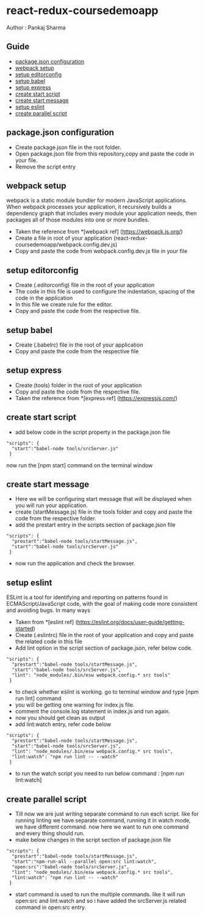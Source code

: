# react-redux-coursedemoapp
Author :  Pankaj Sharma
## Guide

* [package.json configuration](#package.json-configuration)
* [webpack setup](#webpack-setup)
* [setup editorconfig](#setup-editorconfig)
* [setup babel](#setup-babel)
* [setup express](#setup-express)
* [create start script](#create-start-script)
* [create start message](#create-start-message)
* [setup eslint](#setup-eslint)
* [create parallel script](#create-parallel-script)



## package.json configuration
- Create package.json file in the root folder.
- Open package.json file from this repository,copy and paste the code in your file.
- Remove the script entry

## webpack setup
webpack is a static module bundler for modern JavaScript applications. When webpack processes your application, it recursively builds a dependency graph that includes every module your application needs, then packages all of those modules into one or more bundles.

- Taken the reference from *[webpack ref] (https://webpack.js.org/)
- Create a file in root of your application (react-redux-coursedemoapp/webpack.config.dev.js)
- Copy and paste the code from webpack.config.dev.js file in your file

## setup editorconfig
- Create (.editorconfig) file in the root of your application
- The code in this file is used to configure the indentation, spacing of the code in the application
- In this file we create rule for the editor.
- Copy and paste the code from the respective file.

## setup babel
- Create (.babelrc) file in the root of your application
- Copy and paste the code from the respective file

## setup express
- Create (tools) folder in the root of your application
- Copy and paste the code from the respective file.
- Taken the reference from *[express ref] (https://expressjs.com/)

## create start script
- add below code in the script property in the package.json file
```
"scripts": {
  "start":"babel-node tools/srcServer.js"
 }
```
now run the [npm start] command on the terminal window

## create start message
- Here we will be configuring start message that will be displayed when you will run your application.
- create (startMessage.js) file in the tools folder and copy and paste the code from the respective folder.
- add the prestart entry in the scripts section of package.json file
```
"scripts": {
  "prestart":"babel-node tools/startMessage.js",
  "start":"babel-node tools/srcServer.js"
 }
```
- now run the application and check the browser.

## setup eslint
ESLint is a tool for identifying and reporting on patterns found in ECMAScript/JavaScript code, with the goal of making code more consistent and avoiding bugs. In many ways
- Taken from *[eslint ref] (https://eslint.org/docs/user-guide/getting-started)
- Create (.eslintrc) file in the root of your application and copy and paste the related code in this file
- Add lint option in the script section of package.json, refer below code.
```
"scripts": {
  "prestart":"babel-node tools/startMessage.js",
  "start":"babel-node tools/srcServer.js",
  "lint": "node_modules/.bin/esw webpack.config.* src tools"
 }
```
- to check whether eslint is working. go to terminal window and type [npm run lint] command
- you will be getting one warning for index.js file.
- comment the console.log statement in index.js and run again.
- now you should get clean as output
- add lint:watch entry, refer code below
```
"scripts": {
  "prestart":"babel-node tools/startMessage.js",
  "start":"babel-node tools/srcServer.js",
  "lint": "node_modules/.bin/esw webpack.config.* src tools",
  "lint:watch": "npm run lint -- --watch"
 }
```
- to run the watch script you need to run below command : [npm run lint:watch]

## create parallel script
- Till now we are just writing separate command to run each script. like for running linting we have separate command, running it in watch mode, we have different command. now here we want to run one command and every thing should run.
- make below changes in the script section of package.json file
```
"scripts": {
  "prestart":"babel-node tools/startMessage.js",
  "start":"npm-run-all --parallel open:src lint:watch",
  "open:src":"babel-node tools/srcServer.js",
  "lint": "node_modules/.bin/esw webpack.config.* src tools",
  "lint:watch": "npm run lint -- --watch"
 }
```
- start command is used to run the multiple commands. like it will run open:src and lint:watch and so i have added the srcServer.js related command in open:src entry.
